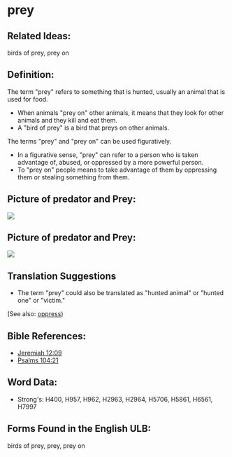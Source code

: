 # prey

## Related Ideas:

birds of prey, prey on

## Definition:

The term "prey" refers to something that is hunted, usually an animal that is used for food.

* When animals "prey on" other animals, it means that they look for other animals and they kill and eat them.
* A "bird of prey" is a bird that preys on other animals.

The terms "prey" and "prey on" can be used figuratively.

* In a figurative sense, "prey" can refer to a person who is taken advantage of, abused, or oppressed by a more powerful person.
* To "prey on" people means to take advantage of them by oppressing them or stealing something from them.

## Picture of predator and Prey:

<a href="https://content.bibletranslationtools.org/WycliffeAssociates/en_tw/raw/branch/master/PNGs/p/Prey.png"><img src="https://content.bibletranslationtools.org/WycliffeAssociates/en_tw/raw/branch/master/PNGs/p/Prey.png" ></a>

## Picture of predator and Prey:

<a href="https://content.bibletranslationtools.org/WycliffeAssociates/en_tw/raw/branch/master/PNGs/p/Preyon.png"><img src="https://content.bibletranslationtools.org/WycliffeAssociates/en_tw/raw/branch/master/PNGs/p/Preyon.png" ></a>

## Translation Suggestions

* The term "prey" could also be translated as "hunted animal" or "hunted one" or "victim."

(See also: [oppress](../other/oppress.md))

## Bible References:

* [Jeremiah 12:09](rc://en/tn/help/jer/12/09)
* [Psalms 104:21](rc://en/tn/help/psa/104/021)

## Word Data:

* Strong's: H400, H957, H962, H2963, H2964, H5706, H5861, H6561, H7997

## Forms Found in the English ULB:

birds of prey, prey, prey on
